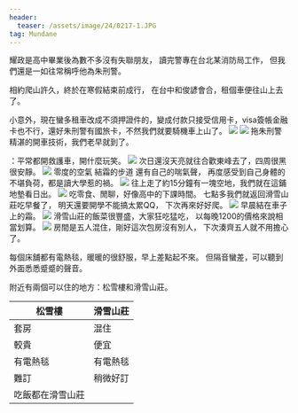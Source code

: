 ```yaml
---
header:
  teaser: /assets/image/24/0217-1.JPG
tag: Mundane
---
```

耀政是高中畢業後為數不多沒有失聯朋友，
讀完警專在台北某消防局工作，
但我們還是一如往常稱呼他為朱刑警。

相約爬山許久，終於在寒假結束前成行，
在台中和俊諺會合，租個車便往山上去了。

小意外，現在蠻多租車改成不須押證件的，變成付款只接受信用卡，visa簽帳金融卡也不行，還好朱刑警有國旅卡，不然我們就要騎機車上山了。
![](/assets/image/24/0217-1.JPG)
![](/assets/image/24/0217-2.JPG)
拖朱刑警精湛的開車技術，我們老早就到了。

：平常都開救護車，開什麼玩笑。
![](/assets/image/24/0217-3.JPG)
次日還沒天亮就往合歡東峰去了，四周很黑很安靜。
![](/assets/image/24/0217-4.JPG)
零度的空氣 結霜的步道 還有自己的喘氣聲，
再度感受到自己身體的不堪負荷，都是讀大學惹的禍。
![](/assets/image/24/0217-5.JPG)
往上走了約15分鐘有一塊空地，我們就在這鋪地墊看日出。
![](/assets/image/24/0217-6.JPG)
吃零食、閒聊，好像高中的下課時間。
七點多我們就返回滑雪山莊吃早餐了，
明天還要開學不能搞太累QQ，
下次再來好好爬。
![](/assets/image/24/0217-7.JPG)
早晨結在車子上的霜。
![](/assets/image/24/0217-8.JPG)
滑雪山莊的飯菜很豐盛，大家狂吃猛吃，
以每晚1200的價格來說相當划算。
![](/assets/image/24/0217-9.jpg)
房間是五人混住，剛好這次包房沒有別人，
下次湊齊五人就不用擔心了。

每個床舖都有電熱毯，暖暖的很舒服，早上差點起不來。
但隔音蠻差，可以聽到外面悉悉蹙蹙的聲音。

附近有兩個可以住的地方：松雪樓和滑雪山莊。

| 松雪樓 | 滑雪山莊 |
| --- | --- |
| 套房 | 混住 |
|較貴 | 便宜 |
| 有電熱毯 | 有電熱毯 |
| 難訂 | 稍微好訂 |
| 吃飯都在滑雪山莊 |
